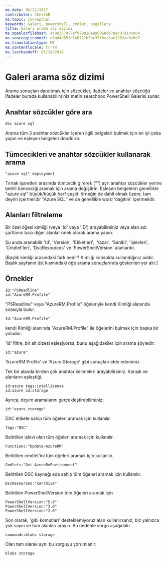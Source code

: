 ```yaml
---
ms.date: 06/12/2017
contributor: JKeithB
ms.topic: conceptual
keywords: Galeri, powershell, cmdlet, psgallery
title: Galeri arama söz dizimi
ms.openlocfilehash: 4c0e357957ef970826ee90868db78ac07a14c804
ms.sourcegitcommit: e9ad4d85fd7eb72fb5bc37f6ca3ae1282ae3c6d7
ms.translationtype: MT
ms.contentlocale: tr-TR
ms.lasthandoff: 05/10/2018
---
```

# <a name="gallery-search-syntax"></a>Galeri arama söz dizimi

Arama sonuçları daraltmak için sözcükler, ifadeler ve anahtar sözcüğü ifadeler burada kullanabilirsiniz metin searchbox PowerShell Galerisi sunar.

## <a name="search-by-keywords"></a>Anahtar sözcükler göre ara

    dsc azure sql

Arama tüm 3 anahtar sözcükler içeren ilgili belgeleri bulmak için en iyi çaba yapın ve eşleşen belgeleri döndürür.

## <a name="search-using-phrases-and-keywords"></a>Tümcecikleri ve anahtar sözcükler kullanarak arama

    "azure sql" deployment

Tırnak işaretleri arasında tümcecik girerek ("") ayrı anahtar sözcükler yerine belirli tümceciği aramak için arama değiştirin.
Eşleşen belgelerin genellikle "azure sql" büyük/küçük harf çeşidi örneğin de dahil olmak üzere, tam deyim içermelidir "Azure SQL" ve de genellikle word 'dağıtım' içermelidir.

## <a name="filtering-on-fields"></a>Alanları filtreleme

Bir özel öğesi kimliği (veya 'Id' veya 'ID') arayabilirsiniz veya alan adı şartlarını bazı diğer alanlar önek olarak arama yapın.

Şu anda aranabilir 'Id', 'Version', 'Etiketleri', 'Yazar', 'Sahibi', 'İşlevleri', 'Cmdlet'leri', 'DscResources' ve 'PowerShellVersion' alanlardır.

[Başlık kimliği arasındaki fark nedir? Kimliği konsolda kullandığınız addır. Başlık sayfanın üst kısmındaki öğe arama sonuçlarında gösterilen yer alır.]

## <a name="examples"></a>Örnekler

    ID:"PSReadline"
    id:"AzureRM.Profile"

"PSReadline" veya "AzureRM.Profile" öğeleriyle kendi Kimliği alanında sırasıyla bulur.

    Id:"AzureRM.Profile"

kendi Kimliği alanında "AzureRM.Profile" ile öğelerini bulmak için başka bir yoludur.

'Id' filtre, bir alt dizesi eşleşiyorsa, bunu aşağıdakiler için arama şöyledir:

    Id:"azure"

'AzureRM.Profile' ve 'Azure.Storage' gibi sonuçları elde edersiniz.

Tek bir alanda birden çok anahtar kelimeleri arayabilirsiniz. Karışık ve alanların eşleştiği.

    id:azure tags:intellisense
    id:azure id:storage

Ayrıca, deyim aramalarını gerçekleştirebilirsiniz:

    id:"azure.storage"


DSC etikete sahip tüm öğeleri aramak için kullanılır.

    Tags:"DSC"

Belirtilen işlevi olan tüm öğeleri aramak için kullanılır.

    Functions:"Update-AzureRM"

Belirtilen cmdlet'ini tüm öğeleri aramak için kullanılır.

    Cmdlets:"Get-AzureRmEnvironment"

Belirtilen DSC kaynağı ada sahip tüm öğeleri aramak için kullanılır.

    DscResources:"xArchive"

Belirtilen PowerShellVersion tüm öğeleri aramak için

    PowerShellVersion:"5.0"
    PowerShellVersion:"3.0"
    PowerShellVersion:"2.0"


Son olarak, 'gibi komutları' desteklemiyoruz alan kullanırsanız, biz yalnızca yok sayın ve tüm alanları arayın. Bu nedenle sorgu aşağıdaki

    commands:blobs storage

Olan tam olarak aynı bu sorguyu yorumlanır:

    blobs storage